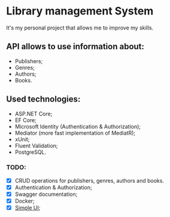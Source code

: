 # Library management System

It's my personal project that allows me to improve my skills.

## API allows to use information about:
- Publishers;
- Genres;
- Authors;
- Books.

## Used technologies:
- ASP.NET Core;
- EF Core;
- Microsoft Identity (Authentication & Authorization);
- Mediator (more fast implementation of MediatR);
- xUnit;
- Fluent Validation;
- PostgreSQL.

### TODO:
- [x] CRUD operations for publishers, genres, authors and books.
- [x] Authentication & Authorization;
- [x] Swagger documentation;
- [x] Docker;
- [x] [Simple UI](https://github.com/kostabekre/library_management_front);
